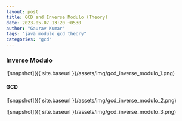 ```yaml
---
layout: post
title: GCD and Inverse Modulo (Theory)
date: 2023-05-07 13:20 +0530
author: "Gaurav Kumar"
tags: "java modulo gcd theory"
categories: "gcd"
---
```


### Inverse Modulo

![snapshot]({{ site.baseurl }}/assets/img/gcd_inverse_modulo_1.png)

#### GCD

![snapshot]({{ site.baseurl }}/assets/img/gcd_inverse_modulo_2.png)

![snapshot]({{ site.baseurl }}/assets/img/gcd_inverse_modulo_3.png)
